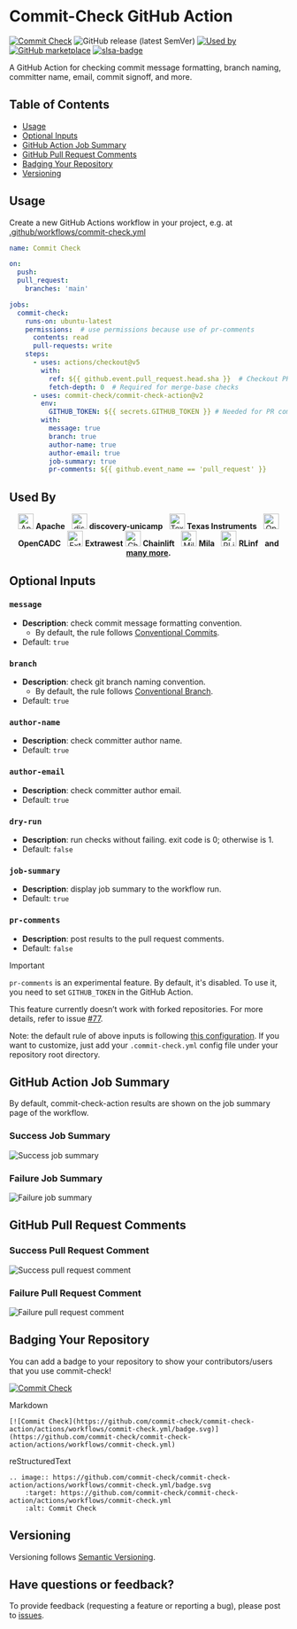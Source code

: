 # Commit-Check GitHub Action

[![Commit Check](https://img.shields.io/github/actions/workflow/status/commit-check/commit-check-action/commit-check.yml?branch=main&label=Commit%20Check&color=blue&logo=github)](https://github.com/commit-check/commit-check-action/actions/workflows/commit-check.yml)
![GitHub release (latest SemVer)](https://img.shields.io/github/v/release/commit-check/commit-check-action?color=blue)
[![Used by](https://img.shields.io/static/v1?label=Used%20by&message=75&color=informational&logo=slickpic)](https://github.com/commit-check/commit-check-action/network/dependents)<!-- used by badge -->
[![GitHub marketplace](https://img.shields.io/badge/Marketplace-commit--check--action-blue)](https://github.com/marketplace/actions/commit-check-action)
[![slsa-badge](https://slsa.dev/images/gh-badge-level3.svg?color=blue)](https://github.com/commit-check/commit-check-action/blob/a2873ca0482dd505c93fb51861c953e82fd0a186/action.yml#L59-L69)

A GitHub Action for checking commit message formatting, branch naming, committer name, email, commit signoff, and more.

## Table of Contents

* [Usage](#usage)
* [Optional Inputs](#optional-inputs)
* [GitHub Action Job Summary](#github-action-job-summary)
* [GitHub Pull Request Comments](#github-pull-request-comments)
* [Badging Your Repository](#badging-your-repository)
* [Versioning](#versioning)

## Usage

Create a new GitHub Actions workflow in your project, e.g. at [.github/workflows/commit-check.yml](.github/workflows/commit-check.yml)

```yaml
name: Commit Check

on:
  push:
  pull_request:
    branches: 'main'

jobs:
  commit-check:
    runs-on: ubuntu-latest
    permissions:  # use permissions because use of pr-comments
      contents: read
      pull-requests: write
    steps:
      - uses: actions/checkout@v5
        with:
          ref: ${{ github.event.pull_request.head.sha }}  # Checkout PR HEAD commit
          fetch-depth: 0  # Required for merge-base checks
      - uses: commit-check/commit-check-action@v2
        env:
          GITHUB_TOKEN: ${{ secrets.GITHUB_TOKEN }} # Needed for PR comments
        with:
          message: true
          branch: true
          author-name: true
          author-email: true
          job-summary: true
          pr-comments: ${{ github.event_name == 'pull_request' }}
```

## Used By

<p align="center">
  <a href="https://github.com/apache"><img src="https://avatars.githubusercontent.com/u/47359?s=200&v=4" alt="Apache" width="28"/></a>
  <strong>Apache</strong>&nbsp;&nbsp;
  <a href="https://github.com/discovery-unicamp"><img src="https://avatars.githubusercontent.com/u/112810766?s=200&v=4" alt="discovery-unicamp" width="28"/></a>
  <strong>discovery-unicamp</strong>&nbsp;&nbsp;
  <a href="https://github.com/TexasInstruments"><img src="https://avatars.githubusercontent.com/u/24322022?s=200&v=4" alt="Texas Instruments" width="28"/></a>
  <strong>Texas Instruments</strong>&nbsp;&nbsp;
  <a href="https://github.com/opencadc"><img src="https://avatars.githubusercontent.com/u/13909060?s=200&v=4" alt="OpenCADC" width="28"/></a>
  <strong>OpenCADC</strong>&nbsp;&nbsp;
  <a href="https://github.com/extrawest"><img src="https://avatars.githubusercontent.com/u/39154663?s=200&v=4" alt="Extrawest" width="28"/></a>
  <strong>Extrawest</strong>
  <a href="https://github.com/Chainlift"><img src="https://avatars.githubusercontent.com/u/204404276?s=200&v=4" alt="Chainlift" width="28"/></a>
  <strong>Chainlift</strong>&nbsp;&nbsp;
  <a href="https://github.com/mila-iqia"><img src="https://avatars.githubusercontent.com/u/11724251?s=200&v=4" alt="Mila" width="28"/></a>
  <strong>Mila</strong>&nbsp;&nbsp;
  <a href="https://github.com/RLinf/RLinf"><img src="https://avatars.githubusercontent.com/u/226440105?s=200&v=4" alt="RLinf" width="28"/></a>
  <strong>RLinf</strong>&nbsp;&nbsp;
  <strong> and <a href="https://github.com/commit-check/commit-check-action/network/dependents">many more</a>.</strong>
</p>

## Optional Inputs

### `message`

- **Description**: check commit message formatting convention.
  - By default, the rule follows [Conventional Commits](https://www.conventionalcommits.org/).
- Default: `true`

### `branch`

- **Description**: check git branch naming convention.
  - By default, the rule follows [Conventional Branch](https://conventional-branch.github.io/).
- Default: `true`

### `author-name`

- **Description**: check committer author name.
- Default: `true`

### `author-email`

- **Description**: check committer author email.
- Default: `true`

### `dry-run`

- **Description**: run checks without failing. exit code is 0; otherwise is 1.
- Default: `false`

### `job-summary`

- **Description**: display job summary to the workflow run.
- Default: `true`

### `pr-comments`

- **Description**: post results to the pull request comments.
- Default: `false`

> [!IMPORTANT]
> `pr-comments` is an experimental feature. By default, it's disabled. To use it, you need to set `GITHUB_TOKEN` in the GitHub Action.
>
> This feature currently doesn’t work with forked repositories. For more details, refer to issue [#77](https://github.com/commit-check/commit-check-action/issues/77).

Note: the default rule of above inputs is following [this configuration](https://github.com/commit-check/commit-check/blob/main/.commit-check.yml). If you want to customize, just add your `.commit-check.yml` config file under your repository root directory.

## GitHub Action Job Summary

By default, commit-check-action results are shown on the job summary page of the workflow.

### Success Job Summary

![Success job summary](https://github.com/commit-check/.github/blob/main/screenshot/success-job-summary.png)

### Failure Job Summary

![Failure job summary](https://github.com/commit-check/.github/blob/main/screenshot/failure-job-summary.png)

## GitHub Pull Request Comments

### Success Pull Request Comment

![Success pull request comment](https://github.com/commit-check/.github/blob/main/screenshot/success-pr-comments.png)

### Failure Pull Request Comment

![Failure pull request comment](https://github.com/commit-check/.github/blob/main/screenshot/failure-pr-comments.png)

## Badging Your Repository

You can add a badge to your repository to show your contributors/users that you use commit-check!

[![Commit Check](https://github.com/commit-check/commit-check-action/actions/workflows/commit-check.yml/badge.svg)](https://github.com/commit-check/commit-check-action/actions/workflows/commit-check.yml)

Markdown

```
[![Commit Check](https://github.com/commit-check/commit-check-action/actions/workflows/commit-check.yml/badge.svg)](https://github.com/commit-check/commit-check-action/actions/workflows/commit-check.yml)
```

reStructuredText

```
.. image:: https://github.com/commit-check/commit-check-action/actions/workflows/commit-check.yml/badge.svg
    :target: https://github.com/commit-check/commit-check-action/actions/workflows/commit-check.yml
    :alt: Commit Check
```


## Versioning

Versioning follows [Semantic Versioning](https://semver.org/).

## Have questions or feedback?

To provide feedback (requesting a feature or reporting a bug), please post to [issues](https://github.com/commit-check/commit-check/issues).

